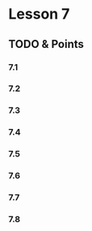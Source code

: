 # Lesson 7

## TODO & Points

### 7.1


### 7.2


### 7.3


### 7.4


### 7.5


### 7.6


### 7.7


### 7.8
